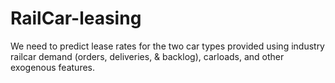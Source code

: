 # RailCar-leasing
We need to predict lease rates for the two car types provided using industry railcar demand (orders, deliveries, &amp; backlog), carloads, and other exogenous features. 
